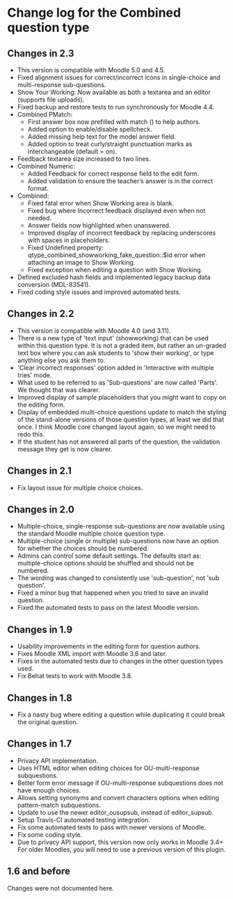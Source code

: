 # Change log for the Combined question type

## Changes in 2.3

* This version is compatible with Moodle 5.0 and 4.5.
* Fixed alignment issues for correct/incorrect icons in single-choice and multi-response sub-questions.
* Show Your Working: Now available as both a textarea and an editor (supports file uploads).
* Fixed backup and restore tests to run synchronously for Moodle 4.4.
* Combined PMatch:
  * First answer box now prefilled with match () to help authors.
  * Added option to enable/disable spellcheck.
  * Added missing help text for the model answer field.
  * Added option to treat curly/straight punctuation marks as interchangeable (default = on).
* Feedback textarea size increased to two lines.
* Combined Numeric:
  * Added Feedback for correct response field to the edit form.
  * Added validation to ensure the teacher’s answer is in the correct format.
* Combined:
  * Fixed fatal error when Show Working area is blank.
  * Fixed bug where Incorrect feedback displayed even when not needed.
  * Answer fields now highlighted when unanswered.
  * Improved display of incorrect feedback by replacing underscores with spaces in placeholders.
  * Fixed Undefined property: qtype_combined_showworking_fake_question::$id error when attaching an image to Show Working.
  * Fixed exception when editing a question with Show Working.
* Defined excluded hash fields and implemented legacy backup data conversion (MDL-83541).
* Fixed coding style issues and improved automated tests.

 
## Changes in 2.2

* This version is compatible with Moodle 4.0 (and 3.11).
* There is a new type of 'text input' (showworking) that can be used within this question type. It is not a
  graded item, but rather an un-graded text box where you can ask students to 'show their working',
  or type anything else you ask them to.
* 'Clear incorrect responses' option added in 'Interactive with multiple tries' mode.
* What used to be referred to as 'Sub-questions' are now called 'Parts'. We thought that was clearer.
* Improved display of sample placeholders that you might want to copy on the editing form.
* Display of embedded multi-choice questions update to match the styling of the stand-alone
  versions of those question types, at least we did that once. I think Moodle core changed layout again,
  so we might need to redo this.
* If the student has not answered all parts of the question, the validation message they get is now clearer.


## Changes in 2.1

* Fix layout issue for multiple choice choices.


## Changes in 2.0

* Multiple-choice, single-response sub-questions are now available using the
  standard Moodle multiple choice question type.
* Multiple-choice (single or multiple) sub-questions now have an option for
  whether the choices should be numbered.
* Admins can control some default settings. The defaults start as:
  multiple-choice options should be shuffled and should not be numbered.
* The wording was changed to consistently use 'sub-question', not 'sub question'.
* Fixed a minor bug that happened when you tried to save an invalid question.
* Fixed the automated tests to pass on the latest Moodle version.


## Changes in 1.9

* Usability improvements in the editing form for question authors.
* Fixes Moodle XML import with Moodle 3.6 and later.
* Fixes in the automated tests due to changes in the other question types used.
* Fix Behat tests to work with Moodle 3.8.


## Changes in 1.8

* Fix a nasty bug where editing a question while duplicating it could break the original question.


## Changes in 1.7

* Privacy API implementation.
* Uses HTML editor when editing choices for OU-multi-response subquestions.
* Better form error message if OU-multi-response subquestions does not have enough choices.
* Allows setting synonyms and convert characters options when editing pattern-match subquestions. 
* Update to use the newer editor_ousupsub, instead of editor_supsub.
* Setup Travis-CI automated testing integration.
* Fix some automated tests to pass with newer versions of Moodle.
* Fix some coding style.
* Due to privacy API support, this version now only works in Moodle 3.4+
  For older Moodles, you will need to use a previous version of this plugin.


## 1.6 and before

Changes were not documented here.

